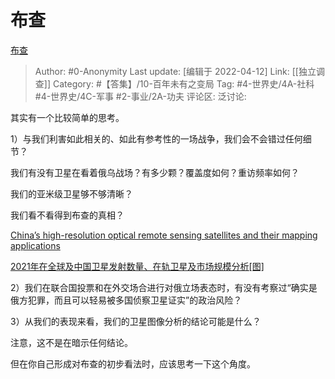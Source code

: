 # 布查
[布查](https://zhuanlan.zhihu.com/p/496323452)

> Author: #0-Anonymity
> Last update: [编辑于 2022-04-12]
> Link: [[独立调查]]
> Category: #【答集】/10-百年未有之变局
> Tag: #4-世界史/4A-社科 #4-世界史/4C-军事 #2-事业/2A-功夫
> 评论区:
> 泛讨论:

其实有一个比较简单的思考。

1）与我们利害如此相关的、如此有参考性的一场战争，我们会不会错过任何细节？

我们有没有卫星在看着俄乌战场？有多少颗？覆盖度如何？重访频率如何？

我们的亚米级卫星够不够清晰？

我们看不看得到布查的真相？

[China’s high-resolution optical remote sensing satellites and their mapping applications​](https://link.zhihu.com/?target=https%3A//www.tandfonline.com/doi/full/10.1080/10095020.2020.1838957)

[2021年在全球及中国卫星发射数量、在轨卫星及市场规模分析[图]​](https://link.zhihu.com/?target=https%3A//m.chyxx.com/industry/1100829.html)

2）我们在联合国投票和在外交场合进行对俄立场表态时，有没有考察过“确实是俄方犯罪，而且可以轻易被多国侦察卫星证实”的政治风险？

3）从我们的表现来看，我们的卫星图像分析的结论可能是什么？

注意，这不是在暗示任何结论。

但在你自己形成对布查的初步看法时，应该思考一下这个角度。
